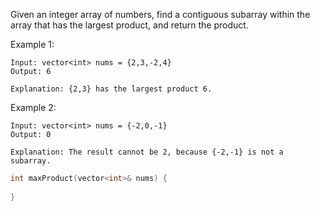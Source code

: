 Given an integer array of numbers, find a contiguous subarray within the array that has the largest product, and return the product.


Example 1:

    Input: vector<int> nums = {2,3,-2,4}
    Output: 6

    Explanation: {2,3} has the largest product 6.

Example 2:

    Input: vector<int> nums = {-2,0,-1}
    Output: 0

    Explanation: The result cannot be 2, because {-2,-1} is not a subarray.
    
```cpp
int maxProduct(vector<int>& nums) {
    
}
```